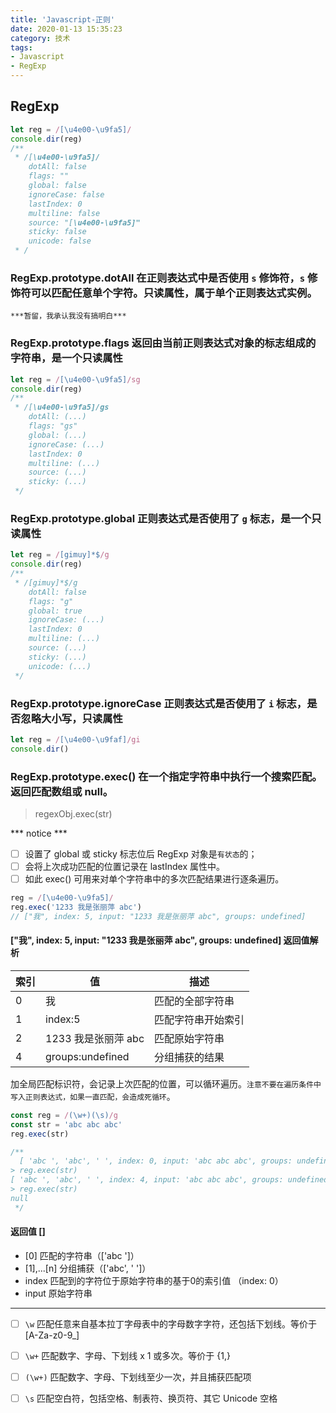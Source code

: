 ```yaml
---
title: 'Javascript-正则'
date: 2020-01-13 15:35:23
category: 技术
tags:
- Javascript
- RegExp
---
```


## RegExp
```javascript
let reg = /[\u4e00-\u9fa5]/
console.dir(reg)
/**
 * /[\u4e00-\u9fa5]/
    dotAll: false
    flags: ""
    global: false
    ignoreCase: false
    lastIndex: 0
    multiline: false
    source: "[\u4e00-\u9fa5]"
    sticky: false
    unicode: false
 * /
```
<!--more-->
### RegExp.prototype.dotAll 在正则表达式中是否使用 `s` 修饰符，`s` 修饰符可以匹配任意单个字符。只读属性，属于单个正则表达式实例。
`***暂留，我承认我没有搞明白***`

### RegExp.prototype.flags 返回由当前正则表达式对象的标志组成的字符串，是一个只读属性
```javascript
let reg = /[\u4e00-\u9fa5]/sg
console.dir(reg)
/**
 * /[\u4e00-\u9fa5]/gs
    dotAll: (...)
    flags: "gs"
    global: (...)
    ignoreCase: (...)
    lastIndex: 0
    multiline: (...)
    source: (...)
    sticky: (...)
 */
```

### RegExp.prototype.global 正则表达式是否使用了 `g` 标志，是一个只读属性
```javascript
let reg = /[gimuy]*$/g
console.dir(reg)
/**
 * /[gimuy]*$/g
    dotAll: false
    flags: "g"
    global: true
    ignoreCase: (...)
    lastIndex: 0
    multiline: (...)
    source: (...)
    sticky: (...)
    unicode: (...)
 */
```

### RegExp.prototype.ignoreCase 正则表达式是否使用了 `i` 标志，是否忽略大小写，只读属性
```javascript
let reg = /[\u4e00-\u9faf]/gi
console.dir()
```

### RegExp.prototype.exec() 在一个指定字符串中执行一个搜索匹配。返回匹配数组或 null。
> regexObj.exec(str)

*** notice ***
- [ ] 设置了 global 或 sticky 标志位后 RegExp 对象是`有状态`的；
- [ ] 会将上次成功匹配的位置记录在 lastIndex 属性中。
- [ ] 如此 exec() 可用来对单个字符串中的多次匹配结果进行逐条遍历。

```javascript
reg = /[\u4e00-\u9fa5]/
reg.exec('1233 我是张丽萍 abc')
// ["我", index: 5, input: "1233 我是张丽萍 abc", groups: undefined]
```
#### ["我", index: 5, input: "1233 我是张丽萍 abc", groups: undefined] 返回值解析
|索引|值|描述|
|--|--|--|
|0|我|匹配的全部字符串|
|1|index:5|匹配字符串开始索引|
|2|1233 我是张丽萍 abc|匹配原始字符串|
|4|groups:undefined|分组捕获的结果|

加全局匹配标识符，会记录上次匹配的位置，可以循环遍历。`注意不要在遍历条件中写入正则表达式，如果一直匹配，会造成死循环`。
```javascript
const reg = /(\w+)(\s)/g
const str = 'abc abc abc'
reg.exec(str)

/**
  [ 'abc ', 'abc', ' ', index: 0, input: 'abc abc abc', groups: undefined ]
> reg.exec(str)
[ 'abc ', 'abc', ' ', index: 4, input: 'abc abc abc', groups: undefined ]
> reg.exec(str)
null
 */
```
#### 返回值 []
* [0] 匹配的字符串（['abc ']）
* [1],...[n] 分组捕获（['abc', ' ']）
* index 匹配到的字符位于原始字符串的基于0的索引值 （index: 0）
* input 原始字符串
---


- [ ] `\w` 匹配任意来自基本拉丁字母表中的字母数字字符，还包括下划线。等价于 [A-Za-z0-9_]
- [ ] `\w+` 匹配数字、字母、下划线 x 1 或多次。等价于 {1,}
- [ ] `(\w+)` 匹配数字、字母、下划线至少一次，并且捕获匹配项
- [ ] `\s` 匹配空白符，包括空格、制表符、换页符、其它 Unicode 空格


